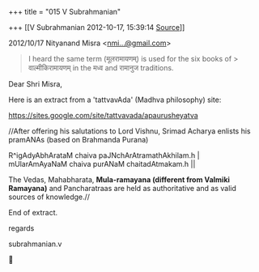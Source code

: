 +++
title = "015 V Subrahmanian"

+++
[[V Subrahmanian	2012-10-17, 15:39:14 [Source](https://groups.google.com/g/bvparishat/c/BGJ5L3KBLHs)]]



  
  

2012/10/17 Nityanand Misra \<[nmi...@gmail.com]()\>  

>   
>   
> > 
> >   
> I heard the same term (मूलरामायणम्) is used for the six books of > वाल्मीकिरामायणम् in the मध्व and रामानुज traditions.  
> > 

  
Dear Shri Misra,  
  
Here is an extract from a 'tattvavAda' (Madhva philosophy) site:  
  
<https://sites.google.com/site/tattvavada/apaurusheyatva>  
  

//After offering his salutations to Lord Vishnu, Srimad Acharya enlists his pramANAs (based on Brahmanda Purana)

 R^igAdyAbhArataM chaiva paJNchArAtramathAkhilam.h \|  
 mUlarAmAyaNaM chaiva purANaM chaitadAtmakam.h \|\|

The Vedas, Mahabharata, **Mula-ramayana (different from Valmiki Ramayana)** and Pancharatraas are held as authoritative and as valid sources of knowledge.//

End of extract.

regards

subrahmanian.v  

  





